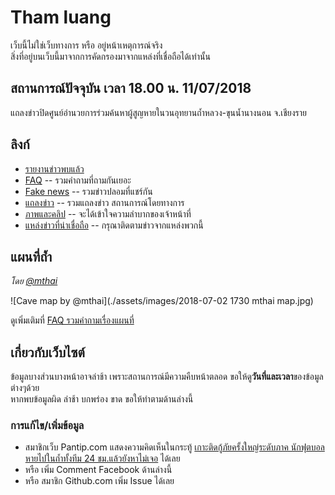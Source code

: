 # Tham luang

เว็บนี้ไม่ใช่เว็บทางการ หรือ อยู่หน้าเหตุการณ์จริง  
สิ่งที่อยู่บนเว็บนี้มาจากการคัดกรองมาจากแหล่งที่เชื่อถือได้เท่านั้น

## สถานการณ์ปัจจุบัน เวลา 18.00 น. 11/07/2018

แถลงข่าวปิดศูนย์อำนวยการร่วมค้นหาผู้สูญหายในวนอุทยานถ้ำหลวง-ขุนน้ำนางนอน จ.เชียงราย

## ลิงก์

- [รายงานข่าวพบแล้ว](./found/)
- [FAQ](./faq) -- รวมคำถามที่ถามกันเยอะ
- [Fake news](./fakes) -- รวมข่าวปลอมที่แชร์กัน
- [แถลงข่าว](./statements) -- รวมแถลงข่าว สถานการณ์โดยทางการ
- [ภาพและคลิป](./media) -- จะได้เข้าใจความลำบากของเจ้าหน้าที่
- [แหล่งข่าวที่น่าเชื่อถือ](./news) -- กรุณาติดตามข่าวจากแหล่งพวกนี้

## แผนที่ถ้ำ

_โดย [@mthai](https://twitter.com/mthai/status/1013750300597895168)_

![Cave map by @mthai](./assets/images/2018-07-02 1730 mthai map.jpg)

ดูเพิ่มเติมที่ [FAQ รวมคำถามเรื่องแผนที่](./faq/รวมคำถามเรื่องแผนที่/#รวมแผนที่)

## เกี่ยวกับเว็บไซต์

ข้อมูลบางส่วนบางหน้าอาจล่าช้า เพราะสถานการณ์มีความคืบหน้าตลอด ขอให้ดู**วันที่และเวลา**ของข้อมูลต่างๆด้วย  
หากพบข้อมูลผิด ล่าช้า บกพร่อง ขาด ขอให้ทำตามด้านล่างนี้

### การแก้ไข/เพิ่มข้อมูล

- สมาชิกเว็บ Pantip.com แสดงความคิดเห็นในกระทู้ [เกาะติดกู้ภัยครั้งใหญ่ระดับภาค นักฟุตบอลหายไปในถ้ำทั้งทีม 24 ชม.แล้วยังหาไม่เจอ](https://pantip.com/topic/37803852/) ได้เลย
- หรือ เพิ่ม Comment Facebook ด้านล่างนี้
- หรือ สมาชิก Github.com เพิ่ม Issue ได้เลย

<div class="fb-comments" data-href="https://thewapp.github.io/tham-luang-sar/" data-numposts="5"></div>
<div id="fb-root"></div>
<script>(function(d, s, id) {
  var js, fjs = d.getElementsByTagName(s)[0];
  if (d.getElementById(id)) return;
  js = d.createElement(s); js.id = id;
  js.src = 'https://connect.facebook.net/en_US/sdk.js#xfbml=1&version=v3.0';
  fjs.parentNode.insertBefore(js, fjs);
}(document, 'script', 'facebook-jssdk'));</script>
